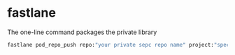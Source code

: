 # fastlane

The one-line command packages the private library

```Ruby
fastlane pod_repo_push repo:"your private sepc repo name" project:"spec name" version:"new version" source:"source url"
```
